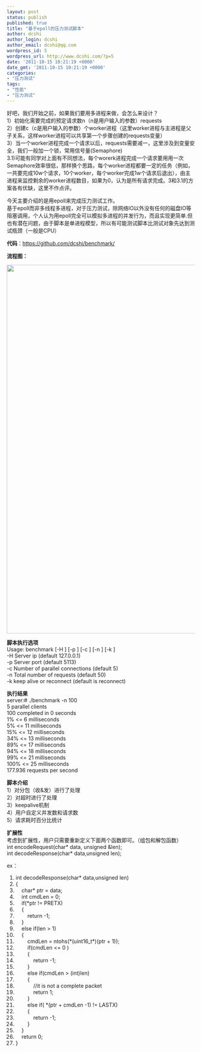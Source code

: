 ```yaml
---
layout: post
status: publish
published: true
title: "基于epoll的压力测试脚本"
author: dcshi
author_login: dcshi
author_email: dcshi@qq.com
wordpress_id: 5
wordpress_url: http://www.dcshi.com/?p=5
date: '2011-10-15 10:21:19 +0000'
date_gmt: '2011-10-15 10:21:19 +0000'
categories:
- "压力测试"
tags:
- "性能"
- "压力测试"
---
```

<p align="left">好吧，我们开始之前，如果我们要用多进程来做，会怎么来设计？<br />
1）初始化需要完成的预定请求数n（n是用户输入的参数）requests<br />
2）创建c（c是用户输入的参数）个worker进程（这里worker进程与主进程是父子关系，这样worker进程可以共享第一个步骤创建的requests变量）<br />
3）当一个worker进程完成一个请求以后，requests需要减一，这里涉及到变量安全，我们一般加一个锁，常用信号量(Semaphore)<br />
3.1)可能有同学对上面有不同想法，每个worerk进程完成一个请求要用用一次Semaphore效率很低，那样换个思路，每个worker进程都要一定的任务（例如，一共要完成10w个请求，10个worker，每个worker完成1w个请求后退出），由主进程来监控剩余的worker进程数目，如果为0，认为是所有请求完成。3和3.1的方案各有优缺，这里不作点评。</p>
<p align="left">今天主要介绍的是用epoll来完成压力测试工作。<br />
基于epoll而非多线程多进程，对于压力测试，除网络IO以外没有任何的磁盘IO等阻塞调用，个人认为用epoll完全可以模拟多进程的并发行为，而且实现更简单.但也有潜在问题，由于脚本是单进程模型，所以有可能测试脚本比测试对象先达到测试瓶颈（一般是CPU）</p>
<p align="left"><strong>代码</strong>：<a href="https://github.com/dcshi/benchmark" target="_blank">https://github.com/dcshi/benchmark/</a></p>
<p align="left"><strong>流程图：</strong></p>
<p align="left"><img class="alignnone" title="流程图" src="http://www.dcshi.com/wp-content/uploads/2011/10/benchmark.jpg" alt="" width="747" height="985" /></p>
<p align="left"><strong>脚本执行选项</strong><br />
Usage: benchmark [-H ] [-p ] [-c ] [-n ] [-k ]<br />
-H Server ip (default 127.0.0.1)<br />
-p Server port (default 5113)<br />
-c Number of parallel connections (default 5)<br />
-n Total number of requests (default 50)<br />
-k keep alive or reconnect (default is reconnect)</p>
<p align="left"><strong>执行结果</strong><br />
server:# ./benchmark -n 100<br />
5 parallel clients<br />
100 completed in 0 seconds<br />
1% &lt;= 6 milliseconds<br />
5% &lt;= 11 milliseconds<br />
15% &lt;= 12 milliseconds<br />
34% &lt;= 13 milliseconds<br />
89% &lt;= 17 milliseconds<br />
94% &lt;= 18 milliseconds<br />
99% &lt;= 21 milliseconds<br />
100% &lt;= 25 milliseconds<br />
177.936 requests per second</p>
<p align="left"><strong>脚本介绍</strong><br />
1）对分包（收&amp;发）进行了处理<br />
2）对超时进行了处理<br />
3）keepalive机制<br />
4）用户自定义并发数和请求数<br />
5）请求耗时百分比统计</p>
<p align="left"><strong>扩展性</strong><br />
考虑到扩展性，用户只需要重新定义下面两个函数即可。（组包和解包函数）<br />
int encodeRequest(char* data, unsigned &amp;len);<br />
int decodeResponse(char* data,unsigned len);</p>
<p align="left">ex：</p>
<ol start="1">
<li>int decodeResponse(char* data,unsigned len)</li>
<li>{</li>
<li>    char* ptr = data;</li>
<li>    int cmdLen = 0;</li>
<li>    if(*ptr != PRETX)</li>
<li>    {</li>
<li>        return -1;</li>
<li>    }</li>
<li>    else if(len &gt; 1)</li>
<li>    {</li>
<li>        cmdLen = ntohs(*(uint16_t*)(ptr + 1));</li>
<li>        if(cmdLen &lt;= 0 )</li>
<li>        {</li>
<li>            return -1;</li>
<li>        }</li>
<li>        else if(cmdLen &gt; (int)len)</li>
<li>        {</li>
<li>            //it is not a complete packet</li>
<li>            return 1;</li>
<li>        }</li>
<li>        else if( *(ptr + cmdLen -1) != LASTX)</li>
<li>        {</li>
<li>            return -1;</li>
<li>        }</li>
<li>    }</li>
<li>    return 0;</li>
<li>}</li>
</ol>
<p>&nbsp;</p>
